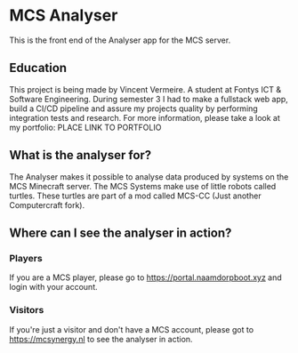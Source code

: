 # MCS Analyser
This is the front end of the Analyser app for the MCS server.

## Education
This project is being made by Vincent Vermeire. A student at Fontys ICT & Software Engineering.
During semester 3 I had to make a fullstack web app, build a CI/CD pipeline and assure 
my projects quality by performing integration tests and research. For more information, please
take a look at my portfolio: PLACE LINK TO PORTFOLIO

## What is the analyser for?
The Analyser makes it possible to analyse data produced by systems on the 
MCS Minecraft server. The MCS Systems make use of little robots called
turtles. These turtles are part of a mod called MCS-CC (Just another Computercraft fork).

## Where can I see the analyser in action?
### Players
If you are a MCS player, please go to https://portal.naamdorpboot.xyz and login with
your account.

### Visitors
If you're just a visitor and don't have a MCS account, please got to https://mcsynergy.nl to
see the analyser in action.